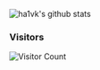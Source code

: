 ![ha1vk's github stats](https://github-readme-stats.vercel.app/api?username=ha1vk&show_icons=true&theme=tokyonight&count_private=true)
### Visitors
![Visitor Count](https://profile-counter.glitch.me/ha1vk/count.svg)
